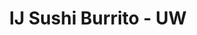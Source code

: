 ---
layout: place
title: IJ Sushi Burrito - UW
permalink: /washington/seattle/ij-sushi-burrito-uw.html
stateAbbr: WA
stateName: Washington
cityName: Seattle
seo:
  type: restaurant
  links: null
place_id: ChIJ4xIgPeQVkFQR2E4YMjoFsJk
photos:
  - name: >-
      places/ChIJ4xIgPeQVkFQR2E4YMjoFsJk/photos/AeeoHcJywjpMIFyZgfAunysjSioNWm2O9I6YBZNG6eLyzYQOG_u9v-DNZ41aPScTuGVPYPY-tQkeqqHe-MRy-ybL8nnDwGtYZ2BTYHYtHYhSzzKPkmlIamL9Xhwrj3WdlJ393UXVNT-dKVGXMlNUMH1b0Wr0HPEcbnvaNkesKmEeDMEkVEVqZma8L9Ejx0rPqPGg9-iNCReYDsSN8i3pHB0RnciuP2JL9Y_Ic1-P-cvNV1jgVyQxc8GNE2SeOpMcVkZuahojyU5ECrdluAusSbgS_rxQIT8mNpiNy5UCuzZlfiBNzQ
    widthPx: 1440
    heightPx: 810
    authorAttributions:
      - displayName: IJ Sushi Burrito - UW
        uri: https://maps.google.com/maps/contrib/116801204591056338792
        photoUri: >-
          https://lh3.googleusercontent.com/a-/ALV-UjW1NRoHczP0S24RY1-otAgUcjcsN358V9XsGoUhZliuC73yBDk=s100-p-k-no-mo
    flagContentUri: >-
      https://www.google.com/local/imagery/report/?cb_client=maps_api_places.places_api&image_key=!1e10!2sAF1QipOns8SKU4Gx8UwkFhzgfRedcF9C1iiydOWEdCQW&hl=en-US
    googleMapsUri: >-
      https://www.google.com/maps/place//data=!3m4!1e2!3m2!1sAF1QipOns8SKU4Gx8UwkFhzgfRedcF9C1iiydOWEdCQW!2e10!4m2!3m1!1s0x549015e43d2012e3:0x99b0053a32184ed8
  - name: >-
      places/ChIJ4xIgPeQVkFQR2E4YMjoFsJk/photos/AeeoHcLa4OET4YPZDRu0tJVxfjw2kb4sqJb0IpqIY-QLN3fmwyyphrwaSIjlPxrtFRX-Hh9SreYgIZFZec-QGfCyPAh0S5IANr6XkKXgYcUuY3wF63BqSfbqGPvtHlN6uRXO_VAvsndvkwnh8vAFabS9n5kjOgjpKutYUCr_0j5jtUb89YthEGlfi-XhLdNdaXbS72qgb_xvpTvGdAkn3Id2nexUYXQaE6qlkZjUwUvtALzZqKsogW9Ee0buxIYx0ZBVqyjfI0bP2ZmiepMikLifjOCLjxwpvXdbskuL2p2AMYpI4_1V43OPs8xMWZd1mAJohk1Mfkut97lHzlnoYeuMGpOdSFZ72FzA2wPzXVkOR4DjPo216FPcz1qQ1GXD6_jh13DzvduuVZrqpIfDsyXJmBQGCpUslJ0XdbZ3J4sjDNA
    widthPx: 4032
    heightPx: 3024
    authorAttributions:
      - displayName: videofishbowl
        uri: https://maps.google.com/maps/contrib/115623616059859182708
        photoUri: >-
          https://lh3.googleusercontent.com/a-/ALV-UjXmYE2In2MqVfGOR8_zMFEIKOLwh4_o6clm1Qh880VGRLy-VZbPSw=s100-p-k-no-mo
    flagContentUri: >-
      https://www.google.com/local/imagery/report/?cb_client=maps_api_places.places_api&image_key=!1e10!2sCIHM0ogKEICAgID3zpucUQ&hl=en-US
    googleMapsUri: >-
      https://www.google.com/maps/place//data=!3m4!1e2!3m2!1sCIHM0ogKEICAgID3zpucUQ!2e10!4m2!3m1!1s0x549015e43d2012e3:0x99b0053a32184ed8
  - name: >-
      places/ChIJ4xIgPeQVkFQR2E4YMjoFsJk/photos/AeeoHcLHOA5Szxuj1BkT9Pv8eeIJWEnkaf4sY2QCQ37jeV6LKx4Nuu8v99BqhwQJHciYGf7G2W2OohZ9GZjE3HNQLcDh58_Y-k4UUtuzWRTYWWs5rWOOtPUUhf-_ppcKmSEAoH5Wcq8ZBTQpiDBQGGUHdLS7UP3HG0Hy7C3RxZxXQA7DPZ0THnqH4ykiiNv5KJD0sft00bzy2lPz_94DFKrkSRqqnPz9o4rC_JtehP-dVXxqiPuGz7jwFPXEAH_pS-RyAOVmMnVMslH4N_0SHe5_SxigRUZkY7h6nvY-Sjo1La7uyxvuKVrN6YHBp5MOA3KRdNNEVT5Pu4CfhgXQwk5U0uEOj3POPu1glXq8SUTPAJ-DgamvOSp0f2QY9pbD0PNgQSXlpCtjbjYUTscW5tadZxx_tO3xqpXy44fqTQOTEJFGx1SV
    widthPx: 4032
    heightPx: 3024
    authorAttributions:
      - displayName: Sunaina
        uri: https://maps.google.com/maps/contrib/112613758112196536439
        photoUri: >-
          https://lh3.googleusercontent.com/a/ACg8ocKcFpk43KA8y6YdEimjco1-u21f1QSivfSVHDZ622ghIMUMT48=s100-p-k-no-mo
    flagContentUri: >-
      https://www.google.com/local/imagery/report/?cb_client=maps_api_places.places_api&image_key=!1e10!2sCIHM0ogKEICAgICbufrElwE&hl=en-US
    googleMapsUri: >-
      https://www.google.com/maps/place//data=!3m4!1e2!3m2!1sCIHM0ogKEICAgICbufrElwE!2e10!4m2!3m1!1s0x549015e43d2012e3:0x99b0053a32184ed8
  - name: >-
      places/ChIJ4xIgPeQVkFQR2E4YMjoFsJk/photos/AeeoHcJj8O_aVSBLEdRXF5PlvEZ7nNEABEVU5GiaB5fVLK4R_r6vVYiyWvzbPDu7mcypIfClgRNqXuUrnv3xdOk2F5iux__qMd5RyCk1t8mf9I-UyRCApy7kYVcV7eSzbT8EKzFKmTKsz8gyHWqL6Q3NTw18dQFuBQzRwLk_H0x3CbrHIEUzkMUO9QCI9P1GUwzle5_SY9fvgRosmVvT_rPoC8Zi0TDxqI1zo6iLyF06gf0L084rMFp1nf74FrL9dpaNumjpYyDRcNSHs-JpDKe8mpxLqdZSUE2UqgqmtgwsX8Z7Zfw770j8Wr2bD98EKbyHbWslusltvvhUNPRc2kM3ZJceXoX_F4z8DIgQJBdyqq-nq4QZC1ks2hf-Z43HYI7jshkgh1UabLCJsmRdqH2LxipWKqfv0X-SXwTXyCEf3zhyGQ
    widthPx: 4032
    heightPx: 3024
    authorAttributions:
      - displayName: Sunaina
        uri: https://maps.google.com/maps/contrib/112613758112196536439
        photoUri: >-
          https://lh3.googleusercontent.com/a/ACg8ocKcFpk43KA8y6YdEimjco1-u21f1QSivfSVHDZ622ghIMUMT48=s100-p-k-no-mo
    flagContentUri: >-
      https://www.google.com/local/imagery/report/?cb_client=maps_api_places.places_api&image_key=!1e10!2sCIHM0ogKEICAgICbufrEFw&hl=en-US
    googleMapsUri: >-
      https://www.google.com/maps/place//data=!3m4!1e2!3m2!1sCIHM0ogKEICAgICbufrEFw!2e10!4m2!3m1!1s0x549015e43d2012e3:0x99b0053a32184ed8
  - name: >-
      places/ChIJ4xIgPeQVkFQR2E4YMjoFsJk/photos/AeeoHcJgXuREuctoJ5ZAe9GePHF59smMs2vBKO8opSxS2WQmAxolQqetuL_8bE2EApaFtW2i6omYJ6yBJdC7sYqoEegccObbG59312OgGivrWSIExSQ-0Yn-5h_qSVRe469fEutnVbV9jjUNlB_9br8wYcFGfxd-5BoIQC_r0WeDnUigR4BEKx_kNny0u1TfzRRMTEce0UO7N0zayu2yo0flptiN1ZPMMDkVpjXPtiSDhrCClZUy6jgM7f_8pyJ_2mT9aDGCe5kI0fFEy4UNMnG9Pu8oqwAYsQKAfxzU21dcqZvagPqPyZ04AG9cwThF6maJpANtH7_oucwPNZuW3MnKCMMucWvetYIjys5srMvFeGBH9fJNVgq0zAfbchjUmNqNoUvWL0vBhG5FdlWFAUchQzVc2VCIpy0rrdZJk3UAWHHegA
    widthPx: 4000
    heightPx: 3000
    authorAttributions:
      - displayName: SparX Johnson
        uri: https://maps.google.com/maps/contrib/107279518715846269929
        photoUri: >-
          https://lh3.googleusercontent.com/a-/ALV-UjWIZ1PCFJdhoRRkN471UUtg1Yosn9T0R2xz7yTAwmi59ekd837M=s100-p-k-no-mo
    flagContentUri: >-
      https://www.google.com/local/imagery/report/?cb_client=maps_api_places.places_api&image_key=!1e10!2sCIHM0ogKEICAgIDbvprFPw&hl=en-US
    googleMapsUri: >-
      https://www.google.com/maps/place//data=!3m4!1e2!3m2!1sCIHM0ogKEICAgIDbvprFPw!2e10!4m2!3m1!1s0x549015e43d2012e3:0x99b0053a32184ed8
  - name: >-
      places/ChIJ4xIgPeQVkFQR2E4YMjoFsJk/photos/AeeoHcKlip4TgGJa7UDeJjnrEC-iMQAYSfj_QUcTOkY8osXXB9St8OKznu8aX_AHSDfQbXylQrGqWZRTEqrF9rslPPDFJCzBdq1TQjG0V48Nm982LYIufAHWtt_VxrALy7NVjjeaya0syG7GtroKkQ9JRTxAAD3oDLD_vfrS_Lw90ooVfaGG6TUbrOqa4KCL8VvV7uWVzispMYS8CjGpsftCeVIKJXyzwg3PvU3zFUqXWbPcQ4THzetZvyGMpO8Q1mIcjY7k4xbLBoxqS4wRbIcug9JoVCYbCdrCgKiXPCP5nyo9FyI-BdKWXJ7hfgoVrugu-sJ36vSRdx16w9XknQUHOTiPkWR2q6hXw1FpFd3P7Cd7c4jhw0vdaXdYWeHUaK3mfQaPAFgMv_I1iItzR-fC5hvE8xGKryfVQ4qHt1wb5ekp69A
    widthPx: 4032
    heightPx: 3024
    authorAttributions:
      - displayName: videofishbowl
        uri: https://maps.google.com/maps/contrib/115623616059859182708
        photoUri: >-
          https://lh3.googleusercontent.com/a-/ALV-UjXmYE2In2MqVfGOR8_zMFEIKOLwh4_o6clm1Qh880VGRLy-VZbPSw=s100-p-k-no-mo
    flagContentUri: >-
      https://www.google.com/local/imagery/report/?cb_client=maps_api_places.places_api&image_key=!1e10!2sCIHM0ogKEICAgICR3teE6wE&hl=en-US
    googleMapsUri: >-
      https://www.google.com/maps/place//data=!3m4!1e2!3m2!1sCIHM0ogKEICAgICR3teE6wE!2e10!4m2!3m1!1s0x549015e43d2012e3:0x99b0053a32184ed8
  - name: >-
      places/ChIJ4xIgPeQVkFQR2E4YMjoFsJk/photos/AeeoHcJNkzWwf0GNN5mM8-BbpuDK-xvX2XneywRX8eLJjByl_uUH4amU0SNKf0i9xfJD1GYEIfk0VbaOu_MsV4QIXLAYHiGk120mVR7T5YQxVoYq3QxOZHrZt3H_HT4o0mDI5Sm_u-29sB3jvYU4Hoik73R0iYfXJ5uVYP2bj2xVlKOfKfwP2hpUQEIJn4pTwnb09M5k7qu5V6sG2JgQqQBLEtx3ERHKQ2PbDd1fWZ0CrVc9zE9meyF0-Hl7-TWXBkGuPG4eScjFyIIvIuF175tLonTfoojk2hsAMPhy2p76P9E2mxVqurr-R_Am-YF_sWjQBN6lVltc3k7_jTW7IKRXCc5UmwJDT_68GRqULKyKIR-AkrWm6H6C_JayaNnexlIJ_5cgbJTq8JKH2VRyEfi-stv6D_p5ThrEXXHsI140GM3iMQ
    widthPx: 4032
    heightPx: 3024
    authorAttributions:
      - displayName: Wee Witthawaskul
        uri: https://maps.google.com/maps/contrib/106122158621087155832
        photoUri: >-
          https://lh3.googleusercontent.com/a-/ALV-UjX-vML54LGCMRAL_FRL5SHqaME03iAfJS5wszb1aqQdKuybuIrFzQ=s100-p-k-no-mo
    flagContentUri: >-
      https://www.google.com/local/imagery/report/?cb_client=maps_api_places.places_api&image_key=!1e10!2sCIHM0ogKEICAgICB4q-Dbg&hl=en-US
    googleMapsUri: >-
      https://www.google.com/maps/place//data=!3m4!1e2!3m2!1sCIHM0ogKEICAgICB4q-Dbg!2e10!4m2!3m1!1s0x549015e43d2012e3:0x99b0053a32184ed8
  - name: >-
      places/ChIJ4xIgPeQVkFQR2E4YMjoFsJk/photos/AeeoHcLTVSWXh8nfbddt4VXttqDDgvkw1NsNtOnpO3-Jvdg2oeSQj556bQ54wC91pV9ihPyR6aD37T19eLb4gFmqJHaQp_OGAG5UkzNh2TvEX-Uu1Vq-G_3c89mj_mUTa8CBUtYuJmDuJ31b2UYFOmRVbZSlOeaS1tayn3Vb6XK2qADdd8PaeAy7DCr71RkkwOzon5XUFVf0uQGXdEwEuryjV7jfNOi87bwOt8UaJfOKX0mugiwllhQoOTYnRZlFFqfRWe_88YwG3vq3-Iu4Yfvw4eMLCO5QVvYCHFjyGH3vT2vguuLli7voCz3EJZc03F5WnKJ5ABU12IaVxtBGMSKWpGXFdShCX3N3h8lHUGpMdqh_xCxMWIl-9Q42Aky6Sd7uHl80XdIzsgN_d-SH5J-ijuQkVy-FX2ZR38eWe95dHMZyZA
    widthPx: 4000
    heightPx: 3000
    authorAttributions:
      - displayName: SparX Johnson
        uri: https://maps.google.com/maps/contrib/107279518715846269929
        photoUri: >-
          https://lh3.googleusercontent.com/a-/ALV-UjWIZ1PCFJdhoRRkN471UUtg1Yosn9T0R2xz7yTAwmi59ekd837M=s100-p-k-no-mo
    flagContentUri: >-
      https://www.google.com/local/imagery/report/?cb_client=maps_api_places.places_api&image_key=!1e10!2sCIHM0ogKEICAgIDbvprJYw&hl=en-US
    googleMapsUri: >-
      https://www.google.com/maps/place//data=!3m4!1e2!3m2!1sCIHM0ogKEICAgIDbvprJYw!2e10!4m2!3m1!1s0x549015e43d2012e3:0x99b0053a32184ed8
  - name: >-
      places/ChIJ4xIgPeQVkFQR2E4YMjoFsJk/photos/AeeoHcLYqwLwKtfSROkQ1X-qpBtqGy5Z-XBHyGTaHh_AkK1uuTx7UjTuQ2TkOy0IDeZJ4xu4Wc8M5s3NEEBl_gC0UTalYDNdG2jQSGTjJr8OHKr-G0MvysNHeT-VZQXeKYdK5Phc07FgEuuIMQM9ozvOxzShcRnm5eNMTrv2JdiQ384Ic63wkHbqITxOuo9gimPrqyCfL1Ka58eYVKtcuNh7Cp8PVGq-jLFz85Bx6-JOa-1wMEiCzNFPtoJ88Wo3KMRT546Y3_0rBzBjjmt6PbhCpp7a7JdnrKXxVYqhJGUDyOcvT6fun7o2SZjbly_exCnovyKOt6lipsXZqQibL7F2BdAiCRQNslgmUvdb5UTRFuvQyXsPsGEKEoMTlBCs4sSHJ0QQDLBOqbyE5fOxGA-IPBI50wxexDM7Js9v8pE3rqXqNtjl
    widthPx: 4032
    heightPx: 3024
    authorAttributions:
      - displayName: Mark Konings
        uri: https://maps.google.com/maps/contrib/107056712198401068597
        photoUri: >-
          https://lh3.googleusercontent.com/a-/ALV-UjVTKRGTT-JzDnZxdVedQD2Dym09QThHR0XSfZBFnhg_D3gPXB-QpA=s100-p-k-no-mo
    flagContentUri: >-
      https://www.google.com/local/imagery/report/?cb_client=maps_api_places.places_api&image_key=!1e10!2sCIHM0ogKEICAgICGgumD7AE&hl=en-US
    googleMapsUri: >-
      https://www.google.com/maps/place//data=!3m4!1e2!3m2!1sCIHM0ogKEICAgICGgumD7AE!2e10!4m2!3m1!1s0x549015e43d2012e3:0x99b0053a32184ed8
  - name: >-
      places/ChIJ4xIgPeQVkFQR2E4YMjoFsJk/photos/AeeoHcJGkWrEGBlin9E378bzAbhC6ekL_kEwwZeJ-bqMazBjcfppvMgHRI7V1piynyY9e1rkcPqSU6CsqTOUvCnLbxGqNjVWdYn05U5SsEs67tv3tI1zliEI8YI6xs_9uDs96NN6SminK1lKWJDhPfvzADG6MZbRmWqInpgnegTmphKKNPYlJ_ukgUuhFg2Uav7xdQXVsVHeJnG3oibo4ZfyAzrKFld7TPOWAgzdiEMBg6XygGwHopGnOq30yZqOWmv8y7UKs4pH9fezZWE5OTdz-P05TGCn6pb5Y7F4WHFag-Qqog
    widthPx: 3024
    heightPx: 4032
    authorAttributions:
      - displayName: IJ Sushi Burrito - UW
        uri: https://maps.google.com/maps/contrib/116801204591056338792
        photoUri: >-
          https://lh3.googleusercontent.com/a-/ALV-UjW1NRoHczP0S24RY1-otAgUcjcsN358V9XsGoUhZliuC73yBDk=s100-p-k-no-mo
    flagContentUri: >-
      https://www.google.com/local/imagery/report/?cb_client=maps_api_places.places_api&image_key=!1e10!2sAF1QipOFa0yYd6tl9lMjmCLDWIuABd2nUCrpXJx9Qsa5&hl=en-US
    googleMapsUri: >-
      https://www.google.com/maps/place//data=!3m4!1e2!3m2!1sAF1QipOFa0yYd6tl9lMjmCLDWIuABd2nUCrpXJx9Qsa5!2e10!4m2!3m1!1s0x549015e43d2012e3:0x99b0053a32184ed8
address: 4141 University Wy NE, Seattle, WA 98105, USA
street: 4141 University Wy NE
city: Seattle
state: WA
zip: '98105'
country: USA
neighborhood: University District
latitude: '47.658108'
longitude: '-122.313426'
accessibility_options:
  wheelchairAccessibleEntrance: true
  wheelchairAccessibleRestroom: true
business_status: OPERATIONAL
name: IJ Sushi Burrito - UW
google_maps_links:
  directionsUri: >-
    https://www.google.com/maps/dir//''/data=!4m7!4m6!1m1!4e2!1m2!1m1!1s0x549015e43d2012e3:0x99b0053a32184ed8!3e0
  placeUri: https://maps.google.com/?cid=11074357231210745560
  writeAReviewUri: >-
    https://www.google.com/maps/place//data=!4m3!3m2!1s0x549015e43d2012e3:0x99b0053a32184ed8!12e1
  reviewsUri: >-
    https://www.google.com/maps/place//data=!4m4!3m3!1s0x549015e43d2012e3:0x99b0053a32184ed8!9m1!1b1
  photosUri: >-
    https://www.google.com/maps/place//data=!4m3!3m2!1s0x549015e43d2012e3:0x99b0053a32184ed8!10e5
primary_type: Japanese Restaurant
opening_hours:
  regular: null
  current: null
secondary_opening_hours:
  regular:
    weekdayDescriptions: null
    type: null
  current:
    weekdayDescriptions: null
    type: null
phone: null
price_level: null
price_range: null
rating: null
rating_count: 0
website: null
description: >-
  Discover IJ Sushi Burrito in Seattle, WA$$$In the heart of Seattle,
  Washington, IJ Sushi Burrito stands out as a casual spot for fresh
  Japanese-inspired eats, blending innovative flavors with convenient dining
  options. This eatery specializes in creative sushi burritos, alongside poke
  bowls and salad options that cater to those seeking light, customizable meals
  in a welcoming environment. With its focus on accessibility features like
  wheelchair-friendly entrances, it's an inclusive choice for anyone exploring
  sushi places near me in the bustling University District. The menu highlights
  a mix of traditional and modern twists, making it a go-to for anyone craving
  top-rated sushi or Japanese dishes close to me, all served in a
  straightforward, enjoyable setting that emphasizes quality ingredients.
generative_summary: >-
  Discover IJ Sushi Burrito in Seattle, WA$$$In the heart of Seattle,
  Washington, IJ Sushi Burrito stands out as a casual spot for fresh
  Japanese-inspired eats, blending innovative flavors with convenient dining
  options. This eatery specializes in creative sushi burritos, alongside poke
  bowls and salad options that cater to those seeking light, customizable meals
  in a welcoming environment. With its focus on accessibility features like
  wheelchair-friendly entrances, it's an inclusive choice for anyone exploring
  sushi places near me in the bustling University District. The menu highlights
  a mix of traditional and modern twists, making it a go-to for anyone craving
  top-rated sushi or Japanese dishes close to me, all served in a
  straightforward, enjoyable setting that emphasizes quality ingredients.
generative_disclosure: Summarized by AI using the Grok-3-Mini model.
reviews: null
review_summary: >-
  What Customers Are Buzzing About$$$Visitors to this Seattle sushi spot often
  rave about the fresh, inventive flavors that make meals feel like a fun twist
  on classic Japanese fare, with many highlighting the satisfying burritos and
  bowls as standout choices. Folks appreciate the quick service and approachable
  vibe, perfect for grabbing a bite on the go or enjoying with friends, though
  some note that portion sizes can vary based on what you order. Overall, the
  consensus leans positive, with people loving how it delivers solid value
  without overcomplicating things, ideal for anyone searching for reliable sushi
  restaurants near me. It's clear that the creative takes on favorites like poke
  keep diners coming back, offering a laid-back experience that's worth trying
  if you're in the mood for something tasty and unpretentious.
review_disclosure: Summarized by AI using the Grok-3-Mini model.
parking_options: null
payment_options: null
allow_dogs: null
curbside_pickup: null
delivery: null
dine_in: null
good_for_children: null
good_for_groups: null
good_for_sports: null
live_music: null
menu_for_children: null
outdoor_seating: null
reservable: null
restroom: null
serves_beer: null
serves_breakfast: null
serves_brunch: null
serves_cocktails: null
serves_coffee: null
serves_dinner: null
serves_dessert: null
serves_lunch: null
serves_vegetarian_food: null
serves_wine: null
takeout: null
update_category: pro
places_description: null

---